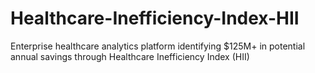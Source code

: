 # Healthcare-Inefficiency-Index-HII
Enterprise healthcare analytics platform identifying $125M+ in potential annual savings through Healthcare Inefficiency Index (HII)
